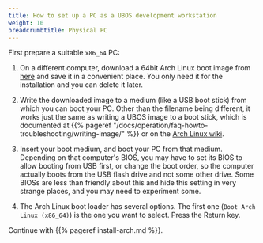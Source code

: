 ```yaml
---
title: How to set up a PC as a UBOS development workstation
weight: 10
breadcrumbtitle: Physical PC
---
```


First prepare a suitable `x86_64` PC:

1. On a different computer, download a 64bit Arch Linux boot image from
   [here](https://www.archlinux.org/download/) and save it in a convenient
   place. You only need it for the installation and you can delete it later.

1. Write the downloaded image to a medium (like a USB boot stick) from which you can boot
   your PC. Other than the filename being different, it works just the same as writing a
   UBOS image to a boot stick, which is documented
   at {{% pageref "/docs/operation/faq-howto-troubleshooting/writing-image/" %}} or on the
   [Arch Linux wiki](https://wiki.archlinux.org/index.php/USB_flash_installation_media).

1. Insert your boot medium, and boot your PC from that medium. Depending on that computer's BIOS,
   you may have to set its BIOS to allow booting from USB first, or change the boot order, so the
   computer actually boots from the USB flash drive and not some other drive. Some BIOSs
   are less than friendly about this and hide this setting in very strange places, and
   you may need to experiment some.

1. The Arch Linux boot loader has several options. The first one (``Boot Arch Linux (x86_64)``)
   is the one you want to select. Press the Return key.

Continue with {{% pageref install-arch.md %}}.
